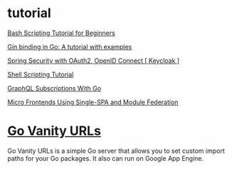 # tutorial


[Bash Scripting Tutorial for Beginners](https://linuxconfig.org/bash-scripting-tutorial-for-beginners)

[Gin binding in Go: A tutorial with examples](https://blog.logrocket.com/gin-binding-in-go-a-tutorial-with-examples/#:~:text=What%20is%20Gin%20binding%3F,etc.%20to%20structs%20and%20maps.)

[Spring Security with OAuth2, OpenID Connect [ Keycloak ]](https://www.youtube.com/watch?v=ts8uG_BOTuM)

[Shell Scripting Tutorial](https://www.shellscript.sh/)

[GraphQL Subscriptions With Go](https://betterprogramming.pub/graphql-subscriptions-with-go-6eb25dec5cd1)

[Micro Frontends Using Single-SPA and Module Federation](https://betterprogramming.pub/micro-frontends-using-single-spa-and-module-federation-81ec27d03aee)


# [Go Vanity URLs](https://github.com/GoogleCloudPlatform/govanityurls) 

Go Vanity URLs is a simple Go server that allows you
to set custom import paths for your Go packages.
It also can run on Google App Engine.
